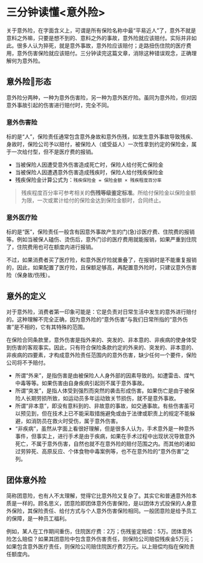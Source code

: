 # 三分钟读懂&lt;意外险&gt;

关于意外险，在字面含义上，可谓是所有保险名称中最“平易近人”了，意外不就是意料之外嘛，只要是想不到的、意料之外的事故，意外险就应该赔付。实际并非如此。很多人认为猝死，就是意外事故，意外险应该赔付；走路扭伤住院的医疗费用，意外伤害保险就应该赔付。三分钟读完这篇文章，消除这种错误观念，正确理解何为意外险。

## **意外险形态**

意外险分两种，一种为意外伤害险，另一种为意外医疗险。虽同为意外险，但对因意外事故引起的伤害进行赔付时，完全不同。

### **意外伤害险**

标的是“人”，保险责任通常包含意外身故和意外伤残，如发生意外事故导致残疾、身故时，保险公司予以赔付，被保险人（或受益人）一次性拿到约定的保险金，属于一次给付型，但不是医疗费的报销。

* 当被保险人因遭受意外伤害造成死亡时，保险人给付死亡保险金
* 当被保险人因遭遇意外伤害造成残疾时，保险人给付残疾保险金
* 残疾保险金计算公式为：`残疾保险金 = 保险金额 × 残疾程度百分率`

> 残疾程度百分率可参考相关的**伤残等级鉴定标准**。所给付保险金以保险金额为限，一次或累计给付的保险金达到保险金额时，合同终止。

### **意外医疗险**

标的是“医”，保险责任一般含有因意外事故产生的门\(急\)诊医疗费、住院费的报销等。例如当被保人磕伤、烫伤后，意外门诊的医疗费用就能报销，如果严重到住院了，住院费用也可在额度内进行报销。

不过，如果消费者买了医疗险，和意外医疗险就重叠了，在报销时是不能重复报销的，因此，如果配置了医疗险，且保额足够高，再配置意外险时，只建议意外伤害险（保身故/伤残）。

## **意外的定义**

对于意外险，消费者第一印象可能是：它是负责对日常生活中发生的意外进行赔付的。这种理解不完全正确，因为意外险的“意外伤害”与我们日常所指的“意外伤害”是不相的，它有其特殊的范围。

在保险合同条款里，意外伤害是指外来的、突发的、非本意的、非疾病的使身体受到伤害的客观事实。因此，只有符合保险条款约定的外来的、突发的、非本意的、非疾病的四要素，才构成意外险责任范围内的意外伤害，缺少任何一个要件，保险公司将不予赔付。

* 所谓“外来”，是指伤害是由被保险人人身外部的因素导致的。如遭雷击、煤气中毒等等。如果伤害由自身疾病引起则不属于意外事故。
* 所谓“突发”，是指人体受到强烈而突然的袭击形成伤害。如果伤亡是由于被保险人长期劳损所致，如运动员多年运动致关节损伤，就不是意外事故。
* 所谓“非本意”，即没有意料到的、非故意的事故，如交通事故。有些伤害虽可以预见到，但在技术上已不能采取措施避免或由于法律或职责上的规定不能躲避，如消防员在救火时受伤，属于意外伤害。
* “非疾病”，虽然从字面上看很好理解，但是很多人认为，手术意外是一种意外事件，但事实上，进行手术是由于疾病，如果在手术过程中出现状况导致意外死亡，不属于意外伤害，自然也就不在意外险的赔付范围之内。而其他的诸如过劳猝死、高原反应、个体食物中毒案例等，也不在意外险的“意外伤害”之列。

## **团体意外险**

简称团意险，也有人不太理解，觉得它比意外险又复杂了。其实它和普通意外险本质是一样的。顾名思义，团意险即团体意外伤害保险，是以团体方式投保的人身意外保险，其保险责任、给付方式与个人意外伤害保险相同。一般团意险是给予员工的保障，是一种员工福利。

例如，某人在工作期间重伤，住院医疗费：2万；伤残鉴定赔偿：5万。团体意外险怎么赔偿？如果其团意险中包含意外伤害责任，则保险公司赔偿残疾金5万元；如果包含意外医疗责任，则保险公司赔住院医疗费2万元。以上赔偿均指在保险责任额度内。


